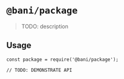 # `@bani/package`

> TODO: description

## Usage

```
const package = require('@bani/package');

// TODO: DEMONSTRATE API
```
